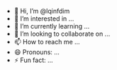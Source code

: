 - 👋 Hi, I’m @lqinfdim
- 👀 I’m interested in ...
- 🌱 I’m currently learning ...
- 💞️ I’m looking to collaborate on ...
- 📫 How to reach me ...
- 😄 Pronouns: ...
- ⚡ Fun fact: ...

<!---
lqinfdim/lqinfdim is a ✨ special ✨ repository because its `README.md` (this file) appears on your GitHub profile.
You can click the Preview link to take a look at your changes.
--->
